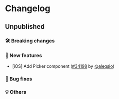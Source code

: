# Changelog

## Unpublished

### 🛠 Breaking changes

### 🎉 New features

- [iOS] Add Picker component ([#34198](https://github.com/expo/expo/pull/34198) by [@aleqsio](https://github.com/aleqsio))

### 🐛 Bug fixes

### 💡 Others
